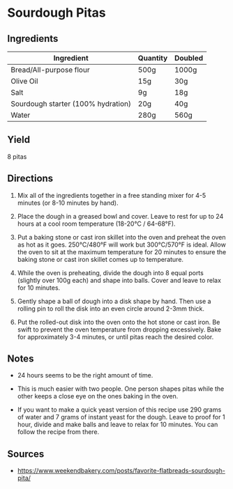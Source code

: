# Sourdough Pitas

## Ingredients

| Ingredient | Quantity | Doubled |
| --- | --- | --- |
| Bread/All-purpose flour | 500g | 1000g |
| Olive Oil | 15g | 30g |
| Salt | 9g | 18g |
| Sourdough starter (100% hydration)  | 20g | 40g |
| Water | 280g | 560g |


## Yield

8 pitas


## Directions

1. Mix all of the ingredients together in a free standing mixer for 4-5 minutes
   (or 8-10 minutes by hand).

2. Place the dough in a greased bowl and cover. Leave to rest for up to 24
   hours at a cool room temperature (18-20°C / 64-68°F).

3. Put a baking stone or cast iron skillet into the oven and preheat the oven
   as hot as it goes. 250°C/480°F will work but 300°C/570°F is ideal. Allow the
   oven to sit at the maximum temperature for 20 minutes to ensure the baking
   stone or cast iron skillet comes up to temperature.

3. While the oven is preheating, divide the dough into 8 equal ports (slightly
   over 100g each) and shape into balls. Cover and leave to relax for 10
   minutes.

4. Gently shape a ball of dough into a disk shape by hand. Then use a rolling
   pin to roll the disk into an even circle around 2-3mm thick.

5. Put the rolled-out disk into the oven onto the hot stone or cast iron. Be
   swift to prevent the oven temperature from dropping excessively. Bake for
   approximately 3-4 minutes, or until pitas reach the desired color.


## Notes
- 24 hours seems to be the right amount of time.

- This is much easier with two people. One person shapes pitas while the other
  keeps a close eye on the ones baking in the oven.

- If you want to make a quick yeast version of this recipe use 290 grams of
  water and 7 grams of instant yeast for the dough. Leave to proof for 1 hour,
  divide and make balls and leave to relax for 10 minutes. You can follow the
  recipe from there. 


## Sources

- <https://www.weekendbakery.com/posts/favorite-flatbreads-sourdough-pita/>
